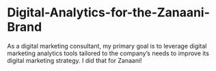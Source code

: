 # Digital-Analytics-for-the-Zanaani-Brand
As a digital marketing consultant, my primary goal is to leverage digital marketing analytics tools tailored to the company’s needs to improve its digital marketing strategy. I did that for Zanaani!
